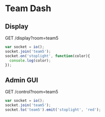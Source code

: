 # Team Dash

## Display

GET /display?room=team5

```javascript
var socket = io();
socket.join('team5');
socket.on('stoplight', function(color){
  console.log(color);
});
```

## Admin GUI

GET /control?room=team5

```javascript
var socket = io();
socket.join('team5');
socket.to('team5').emit('stoplight', 'red');
```